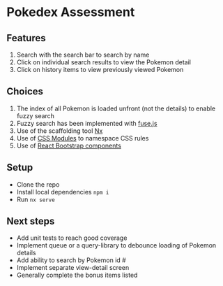 # Pokedex Assessment

## Features

1. Search with the search bar to search by name
2. Click on individual search results to view the Pokemon detail
3. Click on history items to view previously viewed Pokemon

## Choices

1. The index of all Pokemon is loaded unfront (not the details) to enable fuzzy search
1. Fuzzy search has been implemented with [fuse.js](https://fusejs.io/)
1. Use of the scaffolding tool [Nx](https://nx.dev/)
1. Use of [CSS Modules](https://github.com/gajus/react-css-modules) to namespace CSS rules
1. Use of [React Bootstrap components](https://react-bootstrap.github.io/)

## Setup

- Clone the repo
- Install local dependencies `npm i`
- Run `nx serve`

## Next steps

- Add unit tests to reach good coverage
- Implement queue or a query-library to debounce loading of Pokemon details
- Add ability to search by Pokemon id #
- Implement separate view-detail screen  
- Generally complete the bonus items listed
